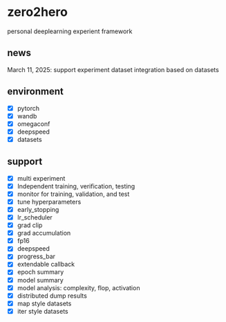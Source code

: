# zero2hero
personal deeplearning experient framework

## news
March 11, 2025: support experiment dataset integration based on datasets

## environment
+ [x] pytorch
+ [x] wandb
+ [x] omegaconf
+ [x] deepspeed
+ [x] datasets

## support
+ [x] multi experiment
+ [x] Independent training, verification, testing
+ [x] monitor for training, validation, and test
+ [x] tune hyperparameters
+ [x] early_stopping
+ [x] lr_scheduler
+ [x] grad clip
+ [x] grad accumulation
+ [x] fp16
+ [x] deepspeed
+ [x] progress_bar
+ [x] extendable callback
+ [x] epoch summary
+ [x] model summary
+ [x] model analysis: complexity, flop, activation
+ [x] distributed dump results
+ [x] map style datasets
+ [x] iter style datasets